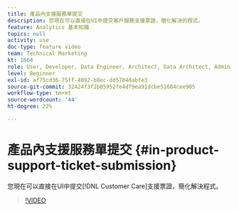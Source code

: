 ```yaml
---
title: 產品內支援服務單提交
description: 您現在可以直接在UI中提交客戶服務支援票證，簡化解決的程式。
feature: Analytics 基本知識
topics: null
activity: use
doc-type: feature video
team: Technical Marketing
kt: 1664
role: User, Developer, Data Engineer, Architect, Data Architect, Admin, Leader
level: Beginner
exl-id: af75cd36-75ff-4892-b8ec-dd5704dabfe3
source-git-commit: 32424f3f2b05952fe4df9ea91dcbe51684cee905
workflow-type: tm+mt
source-wordcount: '44'
ht-degree: 22%

---
```


# 產品內支援服務單提交 {#in-product-support-ticket-submission}

您現在可以直接在UI中提交[!DNL Customer Care]支援票證，簡化解決程式。

>[!VIDEO](https://video.tv.adobe.com/v/23133/?quality=12)
